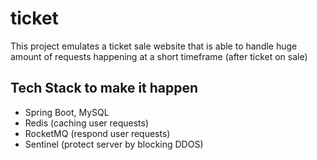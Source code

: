# ticket

This project emulates a ticket sale website that is able to handle huge amount of requests happening at a short timeframe (after ticket on sale)

## Tech Stack to make it happen
* Spring Boot, MySQL
* Redis (caching user requests)
* RocketMQ (respond user requests)
* Sentinel (protect server by blocking DDOS)
